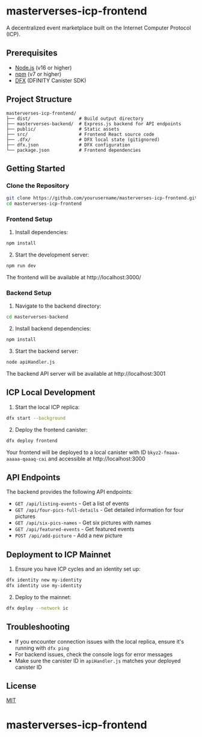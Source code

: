# masterverses-icp-frontend

A decentralized event marketplace built on the Internet Computer Protocol (ICP).

## Prerequisites

- [Node.js](https://nodejs.org/) (v16 or higher)
- [npm](https://www.npmjs.com/) (v7 or higher)
- [DFX](https://internetcomputer.org/docs/current/developer-docs/setup/install/) (DFINITY Canister SDK)

## Project Structure

```
masterverses-icp-frontend/
├── dist/                  # Build output directory
├── masterverses-backend/  # Express.js backend for API endpoints
├── public/                # Static assets
├── src/                   # Frontend React source code
├── .dfx/                  # DFX local state (gitignored)
├── dfx.json               # DFX configuration
└── package.json           # Frontend dependencies
```

## Getting Started

### Clone the Repository

```bash
git clone https://github.com/yourusername/masterverses-icp-frontend.git
cd masterverses-icp-frontend
```

### Frontend Setup

1. Install dependencies:

```bash
npm install
```

2. Start the development server:

```bash
npm run dev
```

The frontend will be available at http://localhost:3000/

### Backend Setup

1. Navigate to the backend directory:

```bash
cd masterverses-backend
```

2. Install backend dependencies:

```bash
npm install
```

3. Start the backend server:

```bash
node apiHandler.js
```

The backend API server will be available at http://localhost:3001

## ICP Local Development

1. Start the local ICP replica:

```bash
dfx start --background
```

2. Deploy the frontend canister:

```bash
dfx deploy frontend
```

Your frontend will be deployed to a local canister with ID `bkyz2-fmaaa-aaaaa-qaaaq-cai` and accessible at http://localhost:3000

## API Endpoints

The backend provides the following API endpoints:

- `GET /api/listing-events` - Get a list of events
- `GET /api/four-pics-full-details` - Get detailed information for four pictures
- `GET /api/six-pics-names` - Get six pictures with names
- `GET /api/featured-events` - Get featured events
- `POST /api/add-picture` - Add a new picture

## Deployment to ICP Mainnet

1. Ensure you have ICP cycles and an identity set up:

```bash
dfx identity new my-identity
dfx identity use my-identity
```

2. Deploy to the mainnet:

```bash
dfx deploy --network ic
```

## Troubleshooting

- If you encounter connection issues with the local replica, ensure it's running with `dfx ping`
- For backend issues, check the console logs for error messages
- Make sure the canister ID in `apiHandler.js` matches your deployed canister ID

## License

[MIT](LICENSE)
# masterverses-icp-frontend
